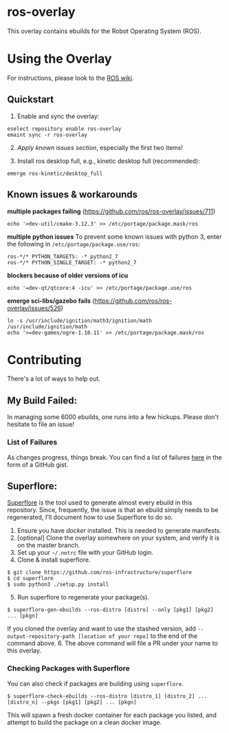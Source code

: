 ros-overlay
===========
This overlay contains ebuilds for the Robot Operating System (ROS).

Using the Overlay
=================

For instructions, please look to the [ROS wiki](http://wiki.ros.org/ROS/Installation).

Quickstart
----------

1. Enable and sync the overlay:
```
eselect repository enable ros-overlay
emaint sync -r ros-overlay
````
2. *Apply known issues section*, especially the first two items!

3. Install ros desktop full, e.g., kinetic desktop full (recommended):
```
emerge ros-kinetic/desktop_full
```

Known issues & workarounds
--------------------------

**multiple packages failing** (https://github.com/ros/ros-overlay/issues/711)
```
echo '>dev-util/cmake-3.12.3' >> /etc/portage/package.mask/ros
```

**multiple python issues**
To prevent some known issues with python 3, enter the following in
`/etc/portage/package.use/ros`:
```
ros-*/* PYTHON_TARGETS: -* python2_7
ros-*/* PYTHON_SINGLE_TARGET: -* python2_7
```

**blockers because of older versions of icu**
```
echo '=dev-qt/qtcore:4 -icu' >> /etc/portage/package.use/ros
```

**emerge sci-libs/gazebo fails** (https://github.com/ros/ros-overlay/issues/526)
```
ln -s /usr/include/ignition/math3/ignition/math /usr/include/ignition/math
echo '>=dev-games/ogre-1.10.11' >> /etc/portage/package.mask/ros
```
Contributing
=============

There's a lot of ways to help out.

My Build Failed:
-----------------
In managing some 6000 ebuilds, one runs into a few hickups. Please don't hesitate
to file an issue!

### List of Failures
As changes progress, things break. You can find a list of failures
[here](https://gist.github.com/allenh1/8583d09f6ef4273b6e364e3578edad3d) in the form of a GitHub gist.

Superflore:
------------
[Superflore](https://github.com/ros-infrastructure/superflore) is the tool used to
generate almost every ebuild in this repository. Since, frequently, the issue is that
an ebuild simply needs to be regenerated, I'll document how to use Superflore to do so.

1. Ensure you have _docker_ installed. This is needed to generate manifests.
2. [optional] Clone the overlay somewhere on your system, and verify it is on the master branch.
3. Set up your `~/.netrc` file with your GitHub login.
4. Clone & install superflore.
```
$ git clone https://github.com/ros-infrastructure/superflore
$ cd superflore
$ sudo python3 ./setup.py install
```
5. Run superflore to regenerate your package(s).
```
$ superflore-gen-ebuilds --ros-distro [distro] --only [pkg1] [pkg2] ... [pkgn]
```

If you cloned the overlay and want to use the stashed version, add `--output-repository-path [location of your repo]` to the end of the command above.
6. The above command will file a PR under your name to this overlay.


### Checking Packages with Superflore
You can also check if packages are building using `superflore`.

```
$ superflore-check-ebuilds --ros-distro [distro_1] [distro_2] ... [distro_n] --pkgs [pkg1] [pkg2] ... [pkgn]
```

This will spawn a fresh docker container for each package you listed, and attempt to build the
package on a clean docker image.
